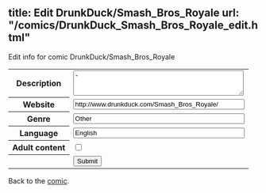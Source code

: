 title: Edit DrunkDuck/Smash_Bros_Royale
url: "/comics/DrunkDuck_Smash_Bros_Royale_edit.html"
---
Edit info for comic DrunkDuck/Smash_Bros_Royale

<form name="comic" action="http://gaepostmail.appspot.com/comic/" method="post">
<table class="comicinfo">
<tr>
<th>Description</th><td><textarea name="description" cols="40" rows="3">-</textarea></td>
</tr>
<tr>
<th>Website</th><td><input type="text" name="url" value="http://www.drunkduck.com/Smash_Bros_Royale/" size="40"/></td>
</tr>
<tr>
<th>Genre</th><td><input type="text" name="genre" value="Other" size="40"/></td>
</tr>
<tr>
<th>Language</th><td><input type="text" name="language" value="English" size="40"/></td>
</tr>
<tr>
<th>Adult content</th><td><input type="checkbox" name="adult" value="adult" /></td>
</tr>
<tr>
<th></th><td>
<input type="hidden" name="comic" value="DrunkDuck_Smash_Bros_Royale" />
<input type="submit" name="submit" value="Submit" />
</td>
</tr>
</table>
</form>

Back to the [comic](DrunkDuck_Smash_Bros_Royale.html).
